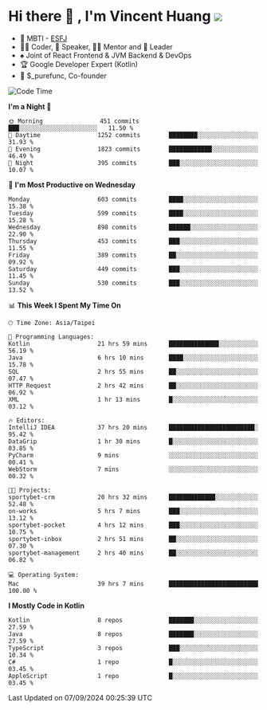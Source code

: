 # Hi there 👋 , I'm Vincent Huang ![](https://komarev.com/ghpvc/?username=Jian-Min-Huang)
- 👀 MBTI - [ESFJ](https://www.16personalities.com/esfj-personality)
- 👨‍💻 Coder, 🎤 Speaker, 👨‍🏫 Mentor and 🚀 Leader
- ♠️ Joint of React Frontend & JVM Backend & DevOps
- 🏆 Google Developer Expert (Kotlin)
- 💼 $_purefunc, Co-founder

<!--START_SECTION:waka-->
![Code Time](http://img.shields.io/badge/Code%20Time-4%2C391%20hrs%2055%20mins-blue)

**I'm a Night 🦉** 

```text
🌞 Morning                451 commits         ███░░░░░░░░░░░░░░░░░░░░░░   11.50 % 
🌆 Daytime                1252 commits        ████████░░░░░░░░░░░░░░░░░   31.93 % 
🌃 Evening                1823 commits        ████████████░░░░░░░░░░░░░   46.49 % 
🌙 Night                  395 commits         ███░░░░░░░░░░░░░░░░░░░░░░   10.07 % 
```
📅 **I'm Most Productive on Wednesday** 

```text
Monday                   603 commits         ████░░░░░░░░░░░░░░░░░░░░░   15.38 % 
Tuesday                  599 commits         ████░░░░░░░░░░░░░░░░░░░░░   15.28 % 
Wednesday                898 commits         ██████░░░░░░░░░░░░░░░░░░░   22.90 % 
Thursday                 453 commits         ███░░░░░░░░░░░░░░░░░░░░░░   11.55 % 
Friday                   389 commits         ██░░░░░░░░░░░░░░░░░░░░░░░   09.92 % 
Saturday                 449 commits         ███░░░░░░░░░░░░░░░░░░░░░░   11.45 % 
Sunday                   530 commits         ███░░░░░░░░░░░░░░░░░░░░░░   13.52 % 
```


📊 **This Week I Spent My Time On** 

```text
🕑︎ Time Zone: Asia/Taipei

💬 Programming Languages: 
Kotlin                   21 hrs 59 mins      ██████████████░░░░░░░░░░░   56.19 % 
Java                     6 hrs 10 mins       ████░░░░░░░░░░░░░░░░░░░░░   15.78 % 
SQL                      2 hrs 55 mins       ██░░░░░░░░░░░░░░░░░░░░░░░   07.47 % 
HTTP Request             2 hrs 42 mins       ██░░░░░░░░░░░░░░░░░░░░░░░   06.92 % 
XML                      1 hr 13 mins        █░░░░░░░░░░░░░░░░░░░░░░░░   03.12 % 

🔥 Editors: 
IntelliJ IDEA            37 hrs 20 mins      ████████████████████████░   95.42 % 
DataGrip                 1 hr 30 mins        █░░░░░░░░░░░░░░░░░░░░░░░░   03.85 % 
PyCharm                  9 mins              ░░░░░░░░░░░░░░░░░░░░░░░░░   00.41 % 
WebStorm                 7 mins              ░░░░░░░░░░░░░░░░░░░░░░░░░   00.32 % 

🐱‍💻 Projects: 
sportybet-crm            20 hrs 32 mins      █████████████░░░░░░░░░░░░   52.48 % 
on-works                 5 hrs 7 mins        ███░░░░░░░░░░░░░░░░░░░░░░   13.12 % 
sportybet-pocket         4 hrs 12 mins       ███░░░░░░░░░░░░░░░░░░░░░░   10.75 % 
sportybet-inbox          2 hrs 51 mins       ██░░░░░░░░░░░░░░░░░░░░░░░   07.30 % 
sportybet-management     2 hrs 40 mins       ██░░░░░░░░░░░░░░░░░░░░░░░   06.82 % 

💻 Operating System: 
Mac                      39 hrs 7 mins       █████████████████████████   100.00 % 
```

**I Mostly Code in Kotlin** 

```text
Kotlin                   8 repos             ███████░░░░░░░░░░░░░░░░░░   27.59 % 
Java                     8 repos             ███████░░░░░░░░░░░░░░░░░░   27.59 % 
TypeScript               3 repos             ███░░░░░░░░░░░░░░░░░░░░░░   10.34 % 
C#                       1 repo              █░░░░░░░░░░░░░░░░░░░░░░░░   03.45 % 
AppleScript              1 repo              █░░░░░░░░░░░░░░░░░░░░░░░░   03.45 % 
```




 Last Updated on 07/09/2024 00:25:39 UTC
<!--END_SECTION:waka-->
